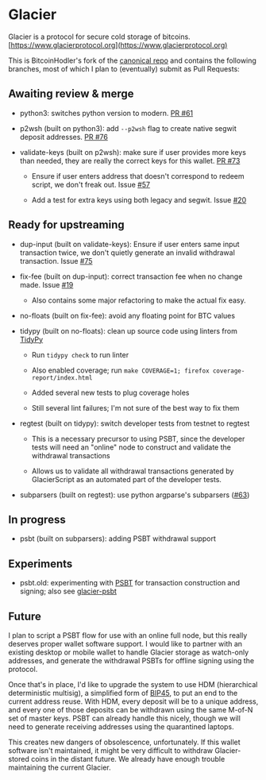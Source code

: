 # Glacier
Glacier is a protocol for secure cold storage of bitcoins.
[https://www.glacierprotocol.org](https://www.glacierprotocol.org)

This is BitcoinHodler's fork of the [canonical
repo](https://github.com/GlacierProtocol/GlacierProtocol) and contains
the following branches, most of which I plan to (eventually) submit as
Pull Requests:

## Awaiting review & merge

* python3: switches python version to modern. [PR
  #61](https://github.com/GlacierProtocol/GlacierProtocol/pull/61)

* p2wsh (built on python3): add `--p2wsh` flag to create native segwit
  deposit addresses. [PR
  #76](https://github.com/GlacierProtocol/GlacierProtocol/pull/76)

* validate-keys (built on p2wsh): make sure if user provides more
  keys than needed, they are really the correct keys for this
  wallet. [PR
  #73](https://github.com/GlacierProtocol/GlacierProtocol/pull/73)

  * Ensure if user enters address that doesn't correspond to redeem
    script, we don't freak out. Issue
    [#57](https://github.com/GlacierProtocol/GlacierProtocol/issues/57)

  * Add a test for extra keys using both legacy and segwit. Issue
    [#20](https://github.com/GlacierProtocol/GlacierProtocol/issues/20)

## Ready for upstreaming

* dup-input (built on validate-keys): Ensure if user enters same input
  transaction twice, we don't quietly generate an invalid withdrawal
  transaction. Issue
  [#75](https://github.com/GlacierProtocol/GlacierProtocol/issues/75)

* fix-fee (built on dup-input): correct transaction fee when no change made.
  Issue [#19](https://github.com/GlacierProtocol/GlacierProtocol/issues/19)

  * Also contains some major refactoring to make the actual fix easy.

* no-floats (built on fix-fee): avoid any floating point for BTC values

* tidypy (built on no-floats): clean up source code using linters from
  [TidyPy](https://pypi.org/project/tidypy/)

  * Run `tidypy check` to run linter

  * Also enabled coverage; run `make COVERAGE=1; firefox
    coverage-report/index.html`

  * Added several new tests to plug coverage holes

  * Still several lint failures; I'm not sure of the best way to fix
    them

* regtest (built on tidypy): switch developer tests from testnet to
  regtest

  * This is a necessary precursor to using PSBT, since the developer
    tests will need an "online" node to construct and validate the
    withdrawal transactions

  * Allows us to validate all withdrawal transactions generated by
    GlacierScript as an automated part of the developer tests.

* subparsers (built on regtest): use python argparse's subparsers
  ([#63](https://github.com/GlacierProtocol/GlacierProtocol/issues/63))

## In progress

* psbt (built on subparsers): adding PSBT withdrawal support

## Experiments

* psbt.old: experimenting with
  [PSBT](https://github.com/bitcoin/bitcoin/blob/master/doc/psbt.md)
  for transaction construction and signing; also see
  [glacier-psbt](https://github.com/bitcoinhodler/glacier-psbt)

## Future

I plan to script a PSBT flow for use with an online full node, but
this really deserves proper wallet software support. I would like to
partner with an existing desktop or mobile wallet to handle Glacier
storage as watch-only addresses, and generate the withdrawal PSBTs for
offline signing using the protocol.

Once that's in place, I'd like to upgrade the system to use HDM
(hierarchical deterministic multisig), a simplified form of
[BIP45](https://github.com/bitcoin/bips/blob/master/bip-0045.mediawiki),
to put an end to the current address reuse. With HDM, every deposit
will be to a unique address, and every one of those deposits can be
withdrawn using the same M-of-N set of master keys. PSBT can already
handle this nicely, though we will need to generate receiving
addresses using the quarantined laptops.

This creates new dangers of obsolescence, unfortunately. If this
wallet software isn't maintained, it might be very difficult to
withdraw Glacier-stored coins in the distant future. We already have
enough trouble maintaining the current Glacier.
